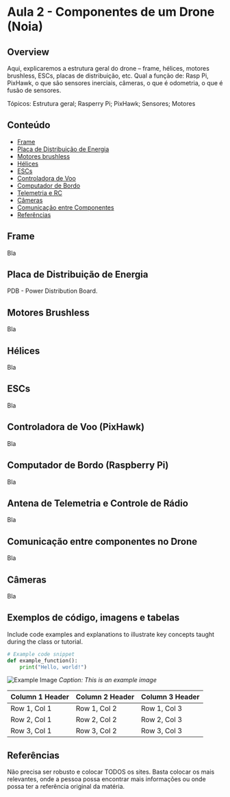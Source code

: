 # Aula 2 - Componentes de um Drone (Noia)

## Overview

Aqui, explicaremos a estrutura geral do drone – frame, hélices, motores brushless, ESCs, placas de distribuição, etc. Qual a função de: Rasp Pi, PixHawk, o que são sensores inerciais, câmeras, o que é odometria, o que é fusão de sensores.

Tópicos: Estrutura geral; Rasperry Pi; PixHawk; Sensores; Motores

## Conteúdo

- [Frame](#frame)
- [Placa de Distribuição de Energia](#placa-de-distribuição-de-energia)
- [Motores brushless](#motores-brushless)
- [Hélices](#hélices)
- [ESCs](#escs)
- [Controladora de Voo](#controladora-de-voo-pixhawk)
- [Computador de Bordo](#computador-de-bordo-raspberry-pi)
- [Telemetria e RC](#antena-de-telemetria-e-controle-de-rádio)
- [Câmeras](#câmeras)
- [Comunicação entre Componentes](#comunicação-entre-componentes-no-drone)
- [Referências](#referências)

## Frame

Bla

## Placa de Distribuição de Energia

PDB - Power Distribution Board.

## Motores Brushless

Bla

## Hélices

Bla

## ESCs

Bla

## Controladora de Voo (PixHawk)

Bla

## Computador de Bordo (Raspberry Pi)

Bla

## Antena de Telemetria e Controle de Rádio

Bla

## Comunicação entre componentes no Drone

Bla

## Câmeras

Bla

## Exemplos de código, imagens e tabelas

Include code examples and explanations to illustrate key concepts taught during the class or tutorial.

```python
# Example code snippet
def example_function():
    print("Hello, world!")
```

![Example Image](https://example.com/image.jpg)
*Caption: This is an example image*

| Column 1 Header | Column 2 Header | Column 3 Header |
| --------------- | --------------- | --------------- |
| Row 1, Col 1    | Row 1, Col 2    | Row 1, Col 3    |
| Row 2, Col 1    | Row 2, Col 2    | Row 2, Col 3    |
| Row 3, Col 1    | Row 3, Col 2    | Row 3, Col 3    |


## Referências

Não precisa ser robusto e colocar TODOS os sites. Basta colocar os mais relevantes, onde a pessoa possa encontrar mais informações ou onde possa ter a referência original da matéria.

[def]: #license